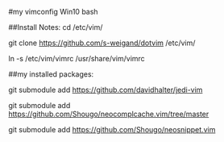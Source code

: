 #my vimconfig Win10 bash

##Install Notes:
cd /etc/vim/

git clone https://github.com/s-weigand/dotvim /etc/vim/

ln -s /etc/vim/vimrc /usr/share/vim/vimrc

##my installed packages:

git submodule add https://github.com/davidhalter/jedi-vim

git submodule add https://github.com/Shougo/neocomplcache.vim/tree/master

git submodule add https://github.com/Shougo/neosnippet.vim

